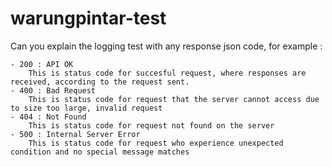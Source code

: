 # warungpintar-test

Can you explain the logging test with any response json code, for example :

    - 200​ ​:​ API OK
        This is status code for succesful request, where responses are received, according to the request sent.  
    - ​400​ ​:​ ​Bad​ ​Request
        This is status code for request that the server cannot access due to size too large, invalid request
    - ​404​ ​:​ ​Not​ ​Found 
        This is status code for request not found on the server
    - ​​500 ​​:​​ Internal​​ Server​ E​rror
        This is status code for request who experience unexpected condition and no special message matches